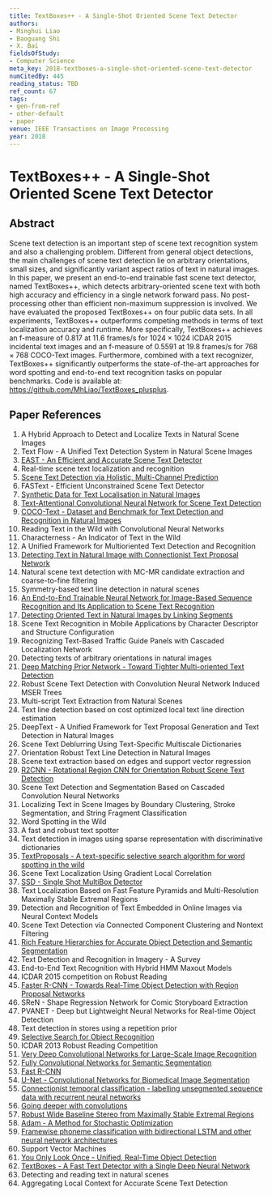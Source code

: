 ```yaml
---
title: TextBoxes++ - A Single-Shot Oriented Scene Text Detector
authors:
- Minghui Liao
- Baoguang Shi
- X. Bai
fieldsOfStudy:
- Computer Science
meta_key: 2018-textboxes-a-single-shot-oriented-scene-text-detector
numCitedBy: 445
reading_status: TBD
ref_count: 67
tags:
- gen-from-ref
- other-default
- paper
venue: IEEE Transactions on Image Processing
year: 2018
---
```


# TextBoxes++ - A Single-Shot Oriented Scene Text Detector

## Abstract

Scene text detection is an important step of scene text recognition system and also a challenging problem. Different from general object detections, the main challenges of scene text detection lie on arbitrary orientations, small sizes, and significantly variant aspect ratios of text in natural images. In this paper, we present an end-to-end trainable fast scene text detector, named TextBoxes++, which detects arbitrary-oriented scene text with both high accuracy and efficiency in a single network forward pass. No post-processing other than efficient non-maximum suppression is involved. We have evaluated the proposed TextBoxes++ on four public data sets. In all experiments, TextBoxes++ outperforms competing methods in terms of text localization accuracy and runtime. More specifically, TextBoxes++ achieves an f-measure of 0.817 at 11.6 frames/s for <inline-formula> <tex-math notation="LaTeX">$1024 \times 1024$ </tex-math></inline-formula> ICDAR 2015 incidental text images and an f-measure of 0.5591 at 19.8 frames/s for <inline-formula> <tex-math notation="LaTeX">$768 \times 768$ </tex-math></inline-formula> COCO-Text images. Furthermore, combined with a text recognizer, TextBoxes++ significantly outperforms the state-of-the-art approaches for word spotting and end-to-end text recognition tasks on popular benchmarks. Code is available at: <uri>https://github.com/MhLiao/TextBoxes_plusplus</uri>.

## Paper References

1. A Hybrid Approach to Detect and Localize Texts in Natural Scene Images
2. Text Flow - A Unified Text Detection System in Natural Scene Images
3. [EAST - An Efficient and Accurate Scene Text Detector](2017-east-an-efficient-and-accurate-scene-text-detector)
4. Real-time scene text localization and recognition
5. [Scene Text Detection via Holistic, Multi-Channel Prediction](2016-scene-text-detection-via-holistic-multi-channel-prediction)
6. FASText - Efficient Unconstrained Scene Text Detector
7. [Synthetic Data for Text Localisation in Natural Images](2016-synthetic-data-for-text-localisation-in-natural-images)
8. [Text-Attentional Convolutional Neural Network for Scene Text Detection](2016-text-attentional-convolutional-neural-network-for-scene-text-detection)
9. [COCO-Text - Dataset and Benchmark for Text Detection and Recognition in Natural Images](2016-coco-text-dataset-and-benchmark-for-text-detection-and-recognition-in-natural-images)
10. Reading Text in the Wild with Convolutional Neural Networks
11. Characterness - An Indicator of Text in the Wild
12. A Unified Framework for Multioriented Text Detection and Recognition
13. [Detecting Text in Natural Image with Connectionist Text Proposal Network](2016-detecting-text-in-natural-image-with-connectionist-text-proposal-network)
14. Natural scene text detection with MC-MR candidate extraction and coarse-to-fine filtering
15. Symmetry-based text line detection in natural scenes
16. [An End-to-End Trainable Neural Network for Image-Based Sequence Recognition and Its Application to Scene Text Recognition](2017-an-end-to-end-trainable-neural-network-for-image-based-sequence-recognition-and-its-application-to-scene-text-recognition)
17. [Detecting Oriented Text in Natural Images by Linking Segments](2017-detecting-oriented-text-in-natural-images-by-linking-segments)
18. Scene Text Recognition in Mobile Applications by Character Descriptor and Structure Configuration
19. Recognizing Text-Based Traffic Guide Panels with Cascaded Localization Network
20. Detecting texts of arbitrary orientations in natural images
21. [Deep Matching Prior Network - Toward Tighter Multi-oriented Text Detection](2017-deep-matching-prior-network-toward-tighter-multi-oriented-text-detection)
22. Robust Scene Text Detection with Convolution Neural Network Induced MSER Trees
23. Multi-script Text Extraction from Natural Scenes
24. Text line detection based on cost optimized local text line direction estimation
25. DeepText - A Unified Framework for Text Proposal Generation and Text Detection in Natural Images
26. Scene Text Deblurring Using Text-Specific Multiscale Dictionaries
27. Orientation Robust Text Line Detection in Natural Images
28. Scene text extraction based on edges and support vector regression
29. [R2CNN - Rotational Region CNN for Orientation Robust Scene Text Detection](2017-r2cnn-rotational-region-cnn-for-orientation-robust-scene-text-detection)
30. Scene Text Detection and Segmentation Based on Cascaded Convolution Neural Networks
31. Localizing Text in Scene Images by Boundary Clustering, Stroke Segmentation, and String Fragment Classification
32. Word Spotting in the Wild
33. A fast and robust text spotter
34. Text detection in images using sparse representation with discriminative dictionaries
35. [TextProposals - A text-specific selective search algorithm for word spotting in the wild](2017-textproposals-a-text-specific-selective-search-algorithm-for-word-spotting-in-the-wild)
36. Scene Text Localization Using Gradient Local Correlation
37. [SSD - Single Shot MultiBox Detector](2016-ssd-net.md)
38. Text Localization Based on Fast Feature Pyramids and Multi-Resolution Maximally Stable Extremal Regions
39. Detection and Recognition of Text Embedded in Online Images via Neural Context Models
40. Scene Text Detection via Connected Component Clustering and Nontext Filtering
41. [Rich Feature Hierarchies for Accurate Object Detection and Semantic Segmentation](2014-rich-feature-hierarchies-for-accurate-object-detection-and-semantic-segmentation)
42. Text Detection and Recognition in Imagery - A Survey
43. End-to-End Text Recognition with Hybrid HMM Maxout Models
44. ICDAR 2015 competition on Robust Reading
45. [Faster R-CNN - Towards Real-Time Object Detection with Region Proposal Networks](2015-faster-r-cnn-towards-real-time-object-detection-with-region-proposal-networks)
46. SReN - Shape Regression Network for Comic Storyboard Extraction
47. PVANET - Deep but Lightweight Neural Networks for Real-time Object Detection
48. Text detection in stores using a repetition prior
49. [Selective Search for Object Recognition](2013-selective-search-for-object-recognition)
50. ICDAR 2013 Robust Reading Competition
51. [Very Deep Convolutional Networks for Large-Scale Image Recognition](2014-vggnet.md)
52. [Fully Convolutional Networks for Semantic Segmentation](2017-fully-convolutional-networks-for-semantic-segmentation)
53. [Fast R-CNN](2015-fast-r-cnn)
54. [U-Net - Convolutional Networks for Biomedical Image Segmentation](2015-u-net-convolutional-networks-for-biomedical-image-segmentation)
55. [Connectionist temporal classification - labelling unsegmented sequence data with recurrent neural networks](2006-connectionist-temporal-classification-labelling-unsegmented-sequence-data-with-recurrent-neural-networks)
56. [Going deeper with convolutions](2015-going-deeper-with-convolutions)
57. [Robust Wide Baseline Stereo from Maximally Stable Extremal Regions](2002-robust-wide-baseline-stereo-from-maximally-stable-extremal-regions)
58. [Adam - A Method for Stochastic Optimization](2015-adam-a-method-for-stochastic-optimization)
59. [Framewise phoneme classification with bidirectional LSTM and other neural network architectures](2005-framewise-phoneme-classification-with-bidirectional-lstm-and-other-neural-network-architectures)
60. Support Vector Machines
61. [You Only Look Once - Unified, Real-Time Object Detection](2016-you-only-look-once-unified-real-time-object-detection)
62. [TextBoxes - A Fast Text Detector with a Single Deep Neural Network](2017-textboxes-a-fast-text-detector-with-a-single-deep-neural-network)
63. Detecting and reading text in natural scenes
64. Aggregating Local Context for Accurate Scene Text Detection

